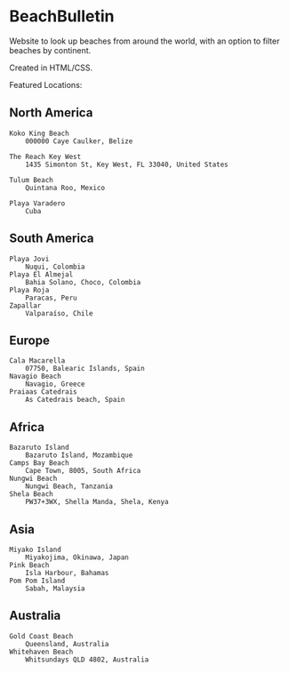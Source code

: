# BeachBulletin
Website to look up beaches from around the world, with an option to filter beaches by continent.

Created in HTML/CSS.

Featured Locations:


<b>North America</b>
-------------
    Koko King Beach
        000000 Caye Caulker, Belize

    The Reach Key West
        1435 Simonton St, Key West, FL 33040, United States

    Tulum Beach
        Quintana Roo, Mexico

    Playa Varadero
        Cuba


<b>South America</b>
-------------
    Playa Jovi
        Nuqui, Colombia
    Playa El Almejal
        Bahia Solano, Choco, Colombia
    Playa Roja
        Paracas, Peru
    Zapallar
        Valparaíso, Chile


<b>Europe</b>
-------------
    Cala Macarella
        07750, Balearic Islands, Spain
    Navagio Beach
        Navagio, Greece
    Praiaas Catedrais
        As Catedrais beach, Spain


<b>Africa</b>
-------------
    Bazaruto Island
        Bazaruto Island, Mozambique
    Camps Bay Beach
        Cape Town, 8005, South Africa
    Nungwi Beach
        Nungwi Beach, Tanzania
    Shela Beach
        PW37+3WX, Shella Manda, Shela, Kenya



<b>Asia</b>
-------------
    Miyako Island
        Miyakojima, Okinawa, Japan
    Pink Beach
        Isla Harbour, Bahamas
    Pom Pom Island
        Sabah, Malaysia


<b>Australia</b>
-------------
    Gold Coast Beach
        Queensland, Australia
    Whitehaven Beach
        Whitsundays QLD 4802, Australia



